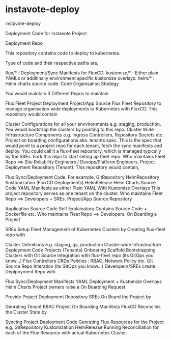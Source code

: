 # instavote-deploy
instavote-deploy

Deployment Code for Instavote Project

Deployment Repo

This repository contains code to deploy to kubernetes.

Type of code and their respective paths are,

flux/* : Deployment/Sync Manifests for FluxCD.
kustomize/* : Either plain YAMLs or additinally environment specific kustomize overlays.
helm/* : Helm charts source code.
Code Organisation Strategy

You would maintain 3 Different Repos to maintain

Flux Fleet
Project Deployment
Project/App Source
Flux Fleet Repository to manage organisation wide deployments to Kubernetes with FluxCD. This repository would contain

Cluster Configurations for all your envvironments e.g. staging, production. You would bootstrap the clusters by pointing to this repo.
Cluster Wide Infrastructure Components e.g. Ingress Controllers, Repository Secrets etc.
Project on boarding configurations aka. tenants spec. This is the spec that would point to a project repo for each tenant, fetch the sync manifests and deploy. You could call it a flux-fleet repository, which is managed typically by the SREs. Fork this repo to start seting up fleet repo. Who maintains Fleet Repo ==> Site Reliability Engineers / Devops/Platform Engineers.
Project Deployment Repository (Tenant). This repository would contain,

Flux Sync/Deployment Code. For example,
GitRepository
HelmRepository
Kustomization (FluxCD Deployments)
HelmRelease
Helm Charts Source Code
YAML Manifests as either
Plain YAML
With Kustomize Overlays This project repository serves as one tenant on the cluster. Who maintains Fleet Repo ==> Developers + SREs.
Project/App Source Repository

Application Source Code
Self Explainatory
Contains Source Code + Dockerfile etc. Who maintains Fleet Repo ==> Developers.
On Boarding a Project

SREs Setup Fleet Management of Kubernetes Clusters by Creating flux-fleet repo with

Cluster Definitions e.g. staging, qa, production
Cluster-wide Infrastructure Deployment Code
Projects (Tenants) Onboaring Scaffold Bootstrapping Clusters with
Git Source Integration with flux-fleet repo (its GitOps you know...)
Flux Controllers
CRDs
Policies : RBAC, Network Policy etc.
Git Source Repo Interation (its GitOps you know...)
Developers/SREs create Deplpoyment Repo with

Flux Sync/Deployment Manifests
YAML Deployment + Kustomize Overlays
Helm Charts
Project owners raise a On Boarding Request

Provide Project Deployment Repository
SREs On Board the Project by

Genrating Tenant RBAC
Project On Boarding Manifests
FluxCD Reconciles the Cluster State by

Syncing Project Deployment Code
Genrating Flux Resources for the Project e.g.
GitRepository
Kustomization
HelmRelease
Running Reconciliation for each of the Flux Resource with actual Kubernetes Cluster.
